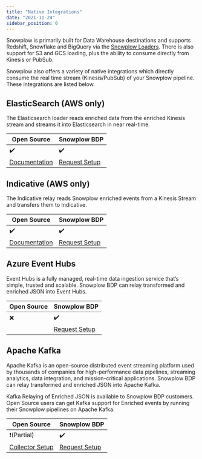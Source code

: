 ```yaml
---
title: "Native Integrations"
date: "2021-11-24"
sidebar_position: 0
---
```


Snowplow is primarily built for Data Warehouse destinations and supports Redshift, Snowflake and BigQuery via the [Snowplow Loaders](/docs/getting-started-on-snowplow-open-source/setup-snowplow-on-aws/setup-destinations/index.md). There is also support for S3 and GCS loading, plus the ability to consume directly from Kinesis or PubSub.

Snowplow also offers a variety of native integrations which directly consume the real time stream (Kinesis/PubSub) of your Snowplow pipeline. These integrations are listed below.

## ElasticSearch (AWS only)

The Elasticsearch loader reads enriched data from the enriched Kinesis stream and streams it into Elasticsearch in near real-time.

| Open Source                                                                                                              | Snowplow BDP                                                                |
| ------------------------------------------------------------------------------------------------------------------------ | --------------------------------------------------------------------------- |
| ✔️                                                                                                                       | ✔️                                                                          |
| [Documentation](/docs/getting-started-on-snowplow-open-source/setup-snowplow-on-aws/setup-destinations/elastic/index.md) | [Request Setup](https://console.snowplowanalytics.com/destinations/catalog) |

## Indicative (AWS only)

The Indicative relay reads Snowplow enriched events from a Kinesis Stream and transfers them to Indicative.

| Open Source                                                                                                                 | Snowplow BDP                                                                |
| --------------------------------------------------------------------------------------------------------------------------- | --------------------------------------------------------------------------- |
| ✔️                                                                                                                          | ✔️                                                                          |
| [Documentation](/docs/getting-started-on-snowplow-open-source/setup-snowplow-on-aws/setup-destinations/indicative/index.md) | [Request Setup](https://console.snowplowanalytics.com/destinations/catalog) |

## Azure Event Hubs

Event Hubs is a fully managed, real-time data ingestion service that’s simple, trusted and scalable. Snowplow BDP can relay transformed and enriched JSON into Event Hubs.

| Open Source | Snowplow BDP                                                                |
| ----------- | --------------------------------------------------------------------------- |
| ❌          | ✔️                                                                          |
|             | [Request Setup](https://console.snowplowanalytics.com/destinations/catalog) |

## Apache Kafka

Apache Kafka is an open-source distributed event streaming platform used by thousands of companies for high-performance data pipelines, streaming analytics, data integration, and mission-critical applications. Snowplow BDP can relay transformed and enriched JSON into Apache Kafka.

Kafka Relaying of Enriched JSON is available to Snowplow BDP customers. Open Source users can get Kafka support for Enriched events by running their Snowplow pipelines on Apache Kafka.

| Open Source                                                                                   | Snowplow BDP                                                                |
| --------------------------------------------------------------------------------------------- | --------------------------------------------------------------------------- |
| ❗(Partial)                                                                                   | ✔️                                                                          |
| [Collector Setup](/docs/pipeline-components-and-applications/stream-collector/setup/index.md) | [Request Setup](https://console.snowplowanalytics.com/destinations/catalog) |
